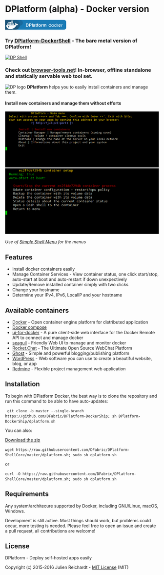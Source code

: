 # DPlatform (alpha) - Docker version

[![DP Docker](https://raw.githubusercontent.com/DFabric/DPlatform-DockerShip/gh-pages/img/deploy-docker.png)](https://dfabric.github.io/DPlatform-DockerShip)

### Try [DPlatform-DockerShell](https://github.com/DFabric/DPlatform-ShellCore) - The bare metal version of DPlatform!

[![DP Shell](https://raw.githubusercontent.com/DFabric/DPlatform-ShellCore/gh-pages/img/deploy.png)](https://dfabric.github.io/DPlatform-ShellCore)

### Check out [browser-tools.net](https://browser-tools.net)! In-browser, offline standalone and statically servable web tool set.

![DP logo](https://dfabric.github.io/DPlatform-ShellCore/img/logo.svg)
**DPlatform** helps you to easily install containers and manage them.

#### Install new containers and manage them without efforts
![menu](https://raw.githubusercontent.com/DFabric/DPlatform-DockerShip/gh-pages/img/menu.png)
![setup](https://raw.githubusercontent.com/DFabric/DPlatform-DockerShip/gh-pages/img/setup.png)

*Use of [Simple Shell Menu](https://github.com/j8r/SimpleShellMenu) for the menus*

## Features
- Install docker containers easily
- Manage Container Services - View container status, one click start/stop, auto-start at boot and auto-restart if down unexpectively
- Update/Remove installed container simply with two clicks
- Change your hostname
- Determine your IPv4, IPv6, LocalIP and your hostname

## Available containers
- [Docker](https://www.docker.com/) - Open container engine platform for distributed application
- [Docker compose](https://docs.docker.com/compose/)
- [ui-for-docker](https://github.com/kevana/ui-for-docker) - A pure client-side web interface for the Docker Remote API to connect and manage docker
- [seagull](https://github.com/tobegit3hub/seagull) - Friendly Web UI to manage and monitor docker
- [Rocket.Chat](https://rocket.chat/) - The Ultimate Open Source WebChat Platform
- [Ghost](https://ghost.org/) - Simple and powerful blogging/publishing platform
- [WordPress](https://wordpress.org/) - Web software you can use to create a beautiful website, blog, or app
- [Redmine](https://redmine.org/) - Flexible project management web application

## Installation
To begin with DPlatform Docker, the best way is to clone the repository and run this command to be able to have auto-updates:

` git clone -b master --single-branch https://github.com/DFabric/DPlatform-DockerShip; sh DPlatform-DockerShip/dplatform.sh`

You can also:

[Download the zip](https://github.com/DFabric/DPlatform-DockerShip/archive/master.zip)

`wget https://raw.githubusercontent.com/DFabric/DPlatform-ShellCore/master/dplatform.sh; sudo sh dplatform.sh`

or

`curl -O https://raw.githubusercontent.com/DFabric/DPlatform-ShellCore/master/dplatform.sh; sudo sh dplatform.sh`

## Requirements
Any system/architecure supported by Docker, including GNU/Linux, macOS, Windows.

Development is still active. Most things should work, but problems could occur, more testing is needed.
Please feel free to open an issue and create a pull request, all contributions are welcome!

## License
DPlatform - Deploy self-hosted apps easily

Copyright (c) 2015-2016 Julien Reichardt - [MIT License](http://opensource.org/licenses/MIT) (MIT)

